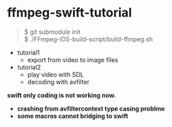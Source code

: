 # ffmpeg-swift-tutorial

>$ git submodule init<br/>
>$ ./FFmpeg-iOS-build-script/build-ffmpeg.sh

- tutorial1
	- export from video to image files
- tutorial2
	- play video with SDL
	- decoding with avfilter

**swift only coding is not working now.**

- **crashing from avfiltercontext type casing problme**
- **some macros cannot bridging to swift**
